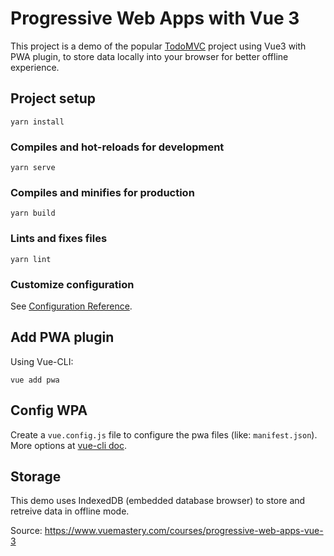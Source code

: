 # Progressive Web Apps with Vue 3

This project is a demo of the popular [TodoMVC](https://todomvc.com/) project using Vue3 with PWA plugin, to store data locally into your browser for better offline experience.

## Project setup

```
yarn install
```

### Compiles and hot-reloads for development

```
yarn serve
```

### Compiles and minifies for production

```
yarn build
```

### Lints and fixes files

```
yarn lint
```

### Customize configuration

See [Configuration Reference](https://cli.vuejs.org/config/).

## Add PWA plugin
Using Vue-CLI:
```
vue add pwa
```

## Config WPA
Create a `vue.config.js` file to configure the pwa files (like: `manifest.json`).
More options at [vue-cli doc](https://cli.vuejs.org/core-plugins/pwa.html).

## Storage
This demo uses IndexedDB (embedded database browser) to store and retreive data in offline mode.

Source: https://www.vuemastery.com/courses/progressive-web-apps-vue-3
